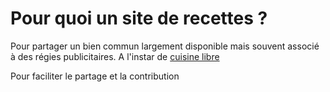 # Pour quoi un site de recettes ?
Pour partager un bien commun largement disponible mais souvent associé à des régies publicitaires. A l'instar de [cuisine libre](http://www.cuisine-libre.fr)

Pour faciliter le partage et la contribution

